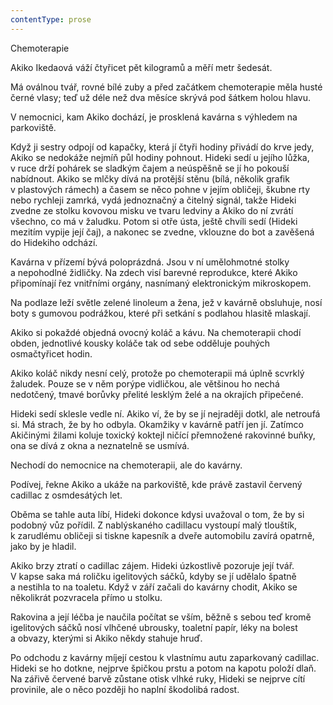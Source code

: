 ```yaml
---
contentType: prose
---
```


<section>

Chemoterapie

Akiko Ikedaová váží čtyřicet pět kilogramů a měří metr šedesát.

Má oválnou tvář, rovné bílé zuby a před začátkem chemoterapie měla husté černé vlasy; teď už déle než dva měsíce skrývá pod šátkem holou hlavu.

V nemocnici, kam Akiko dochází, je prosklená kavárna s výhledem na parkoviště.

Když ji sestry odpojí od kapačky, která jí čtyři hodiny přivádí do krve jedy, Akiko se nedokáže nejmíň půl hodiny pohnout. Hideki sedí u jejího lůžka, v ruce drží pohárek se sladkým čajem a neúspěšně se jí ho pokouší nabídnout. Akiko se mlčky dívá na protější stěnu (bílá, několik grafik v plastových rámech) a časem se něco pohne v jejím obličeji, škubne rty nebo rychleji zamrká, vydá jednoznačný a čitelný signál, takže Hideki zvedne ze stolku kovovou misku ve tvaru ledviny a Akiko do ní zvrátí všechno, co má v žaludku. Potom si otře ústa, ještě chvíli sedí (Hideki mezitím vypije její čaj), a nakonec se zvedne, vklouzne do bot a zavěšená do Hidekiho odchází.

Kavárna v přízemí bývá poloprázdná. Jsou v ní umělohmotné stolky a nepohodlné židličky. Na zdech visí barevné reprodukce, které Akiko připomínají řez vnitřními orgány, nasnímaný elektronickým mikroskopem.

Na podlaze leží světle zelené linoleum a žena, jež v kavárně obsluhuje, nosí boty s gumovou podrážkou, které při setkání s podlahou hlasitě mlaskají.

Akiko si pokaždé objedná ovocný koláč a kávu. Na chemoterapii chodí obden, jednotlivé kousky koláče tak od sebe odděluje pouhých osmačtyřicet hodin.

Akiko koláč nikdy nesní celý, protože po chemoterapii má úplně scvrklý žaludek. Pouze se v něm porýpe vidličkou, ale většinou ho nechá nedotčený, tmavé borůvky přelité lesklým želé a na okrajích připečené.

Hideki sedí sklesle vedle ní. Akiko ví, že by se jí nejraději dotkl, ale netroufá si. Má strach, že by ho odbyla. Okamžiky v kavárně patří jen jí. Zatímco Akičinými žilami koluje toxický koktejl ničící přemnožené rakovinné buňky, ona se dívá z okna a neznatelně se usmívá.

Nechodí do nemocnice na chemoterapii, ale do kavárny.

Podívej, řekne Akiko a ukáže na parkoviště, kde právě zastavil červený cadillac z osmdesátých let.

Oběma se tahle auta líbí, Hideki dokonce kdysi uvažoval o tom, že by si podobný vůz pořídil. Z nablýskaného cadillacu vystoupí malý tlouštík, k zarudlému obličeji si tiskne kapesník a dveře automobilu zavírá opatrně, jako by je hladil.

Akiko brzy ztratí o cadillac zájem. Hideki úzkostlivě pozoruje její tvář. V kapse saka má roličku igelitových sáčků, kdyby se jí udělalo špatně a nestihla to na toaletu. Když v září začali do kavárny chodit, Akiko se několikrát pozvracela přímo u stolku.

Rakovina a její léčba je naučila počítat se vším, běžně s sebou teď kromě igelitových sáčků nosí vlhčené ubrousky, toaletní papír, léky na bolest a obvazy, kterými si Akiko někdy stahuje hruď.

Po odchodu z kavárny míjejí cestou k vlastnímu autu zaparkovaný cadillac. Hideki se ho dotkne, nejprve špičkou prstu a potom na kapotu položí dlaň. Na zářivě červené barvě zůstane otisk vlhké ruky, Hideki se nejprve cítí provinile, ale o něco později ho naplní škodolibá radost.

</section>
